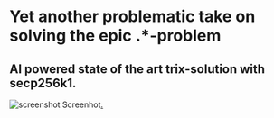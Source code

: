 # Yet another problematic take on solving the epic .*-problem 
## AI powered state of the art trix-solution with secp256k1.

![screenshot](https://user-images.githubusercontent.com/114263485/193188340-8f5b1cc6-9fec-4bdb-89ca-2677b92c1fd2.jpg)
Screenhot[.](https://user-images.githubusercontent.com/114263485/193188361-34800b5b-0195-477f-842e-4b5ddb837710.jpg)
